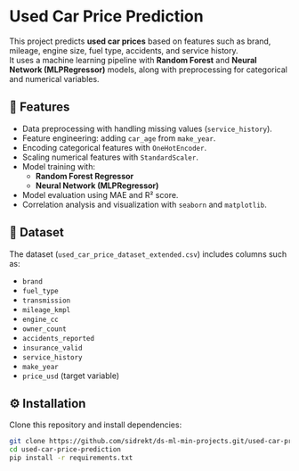 # Used Car Price Prediction

This project predicts **used car prices** based on features such as brand, mileage, engine size, fuel type, accidents, and service history.  
It uses a machine learning pipeline with **Random Forest** and **Neural Network (MLPRegressor)** models, along with preprocessing for categorical and numerical variables.  

## 🚀 Features
- Data preprocessing with handling missing values (`service_history`).
- Feature engineering: adding `car_age` from `make_year`.
- Encoding categorical features with `OneHotEncoder`.
- Scaling numerical features with `StandardScaler`.
- Model training with:
  - **Random Forest Regressor**
  - **Neural Network (MLPRegressor)**
- Model evaluation using MAE and R² score.
- Correlation analysis and visualization with `seaborn` and `matplotlib`.

## 📂 Dataset
The dataset (`used_car_price_dataset_extended.csv`) includes columns such as:
- `brand`
- `fuel_type`
- `transmission`
- `mileage_kmpl`
- `engine_cc`
- `owner_count`
- `accidents_reported`
- `insurance_valid`
- `service_history`
- `make_year`
- `price_usd` (target variable)

## ⚙️ Installation

Clone this repository and install dependencies:

```bash
git clone https://github.com/sidrekt/ds-ml-min-projects.git/used-car-price-prediction
cd used-car-price-prediction
pip install -r requirements.txt
